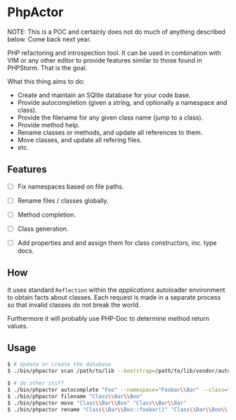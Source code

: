 PhpActor
========

NOTE: This is a POC and certainly does not do much of anything described
below. Come back next year.

PHP refactoring and introspection tool. It can be used in combination with VIM
or any other editor to provide features similar to those found in PHPStorm.
That is the goal.

What this thing aims to do:

- Create and maintain an SQlite database for your code base.
- Provide autocompletion (given a string, and optionally a namespace and
  class).
- Provide the filename for any given class name (jump to a class).
- Provide method help.
- Rename classes or methods, and update all references to them.
- Move classes, and update all refering files.
- etc.

Features
--------

- [ ] Fix namespaces based on file paths.
- [ ] Rename files / classes globally.
- [ ] Method completion.
- [ ] Class generation.
- [ ] Add properties and and assign them for class constructors, inc. type docs.


How
---

It uses standard `Reflection` within the *applications* autoloader environment
to obtain facts about classes. Each request is made in a separate process so
that invalid classes do not break the world.

Furthermore it will probably use PHP-Doc to determine method return values.

Usage
-----

```bash
$ # Update or create the database
$ ./bin/phpactor scan /path/to/lib --bootstrap=/path/to/lib/vendor/autoload.php
```

```bash
$ # do other stuff
$ ./bin/phpactor autocomplete "Foo" --namespace="Foobar\\Bar" --class="MyClass"
$ ./bin/phpactor filename "Class\\Bar\\Boo"
$ ./bin/phpactor move "Class\\Bar\\Boo" "Class\\Bar\\Bar"
$ ./bin/phpactor rename "Class\\Bar\\Boo::foobar()" "Class\\Bar\\Boo\\::barfoo()"
````

